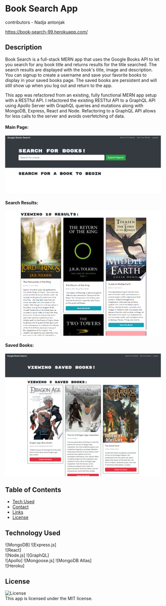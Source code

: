 # Book Search App
contributors - Nadja antonjak

https://book-search-99.herokuapp.com/
## Description
Book Search is a full-stack MERN app that uses the Google Books API to let you search for any book title and returns results for the title searched. The search results are displayed with the book's title, image and description. You can signup to create a username and save your favorite books to display in your saved books page. The saved books are persistent and will still show up when you log out and return to the app.

This app was refactored from an existing, fully functional MERN app setup with a RESTful API. I refactored the existing RESTful API to a GraphQL API using Apollo Server with GraphQL queries and mutations along with MongoDB, Express, React and Node. Refactoring to a GraphQL API allows for less calls to the server and avoids overfetching of data. 

#### Main Page:

![Main Page](/client/src/assets/images/screenshot-1.png)

#### Search Results:

![Search Results](/client/src/assets/images/screenshot-2.png)

#### Saved Books:

![Saved Books](/client/src/assets/images/screenshot-3.png)

  ## Table of Contents
  - [Tech Used](#tech-used)
  - [Contact](#contact)
  - [Links](#links)
  - [License](#license)
  
  ## Technology Used
  ![MongoDB]
  ![Express.js]  
  ![React]  
  ![Node.js]
  ![GraphQL]  
  ![Apollo] 
  ![Mongoose.js] 
  ![MongoDB Atlas]  
  ![Heroku] 

  
 
  ## License
  ![License](https://img.shields.io/badge/License%3A-MIT-green.svg)    
  This app is licensed under the MIT license.
